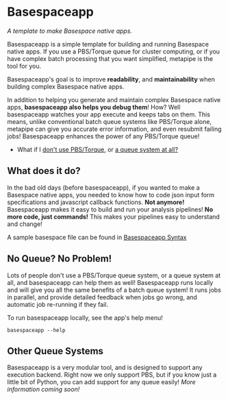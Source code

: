 # Basespaceapp

*A template to make Basespace native apps.*

Basespaceapp is a simple template for building and running Basespace native apps. If you use a PBS/Torque queue for cluster computing, or if you have complex batch processing that you want simplified, metapipe is the tool for you.

Basespaceapp's goal is to improve **readability**, and **maintainability** when building complex Basespace native apps.

In addition to helping you generate and maintain complex Basespace native apps, **basespaceapp also helps you debug them**! How? Well basespaceapp watches your app execute and keeps tabs on them. This means, unlike conventional batch queue systems like PBS/Torque alone, metapipe can give you accurate error information, and even resubmit failing jobs! Basespaceapp enhances the power of any PBS/Torque queue! 

- What if I [don't use PBS/Torque](#other-queue-systems), or [a queue system at all?](#no-queue-no-problem)


## What does it do?

In the bad old days (before basespaceapp), if you wanted to make a Basespace native apps, you needed to know how to code json input form specifications and javascript callback functions. **Not anymore!** Basespaceapp makes it easy to build and run your analysis pipelines! **No more code, just commands!** This makes your pipelines easy to understand and change! 

A sample basespace file can be found in [Basespaceapp Syntax](syntax.html)


## No Queue? No Problem!

Lots of people don't use a PBS/Torque queue system, or a queue system at all, and basespaceapp can help them as well! Basespaceapp runs locally and will give you all the same benefits of a batch queue system! It runs jobs in parallel, and provide detailed feedback when jobs go wrong, and automatic job re-running if they fail.

To run basespaceapp locally, see the app's help menu!

`basespaceapp --help`


## Other Queue Systems

Basespaceapp is a very modular tool, and is designed to support any execution backend. Right now we only support PBS, but if you know just a little bit of Python, you can add support for any queue easily! *More information coming soon!*

